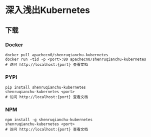 # 深入浅出Kubernetes

## 下载

### Docker

```
docker pull apachecn0/shenruqianchu-kubernetes
docker run -tid -p <port>:80 apachecn0/shenruqianchu-kubernetes
# 访问 http://localhost:{port} 查看文档
```

### PYPI

```
pip install shenruqianchu-kubernetes
shenruqianchu-kubernetes <port>
# 访问 http://localhost:{port} 查看文档
```

### NPM

```
npm install -g shenruqianchu-kubernetes
shenruqianchu-kubernetes <port>
# 访问 http://localhost:{port} 查看文档
```